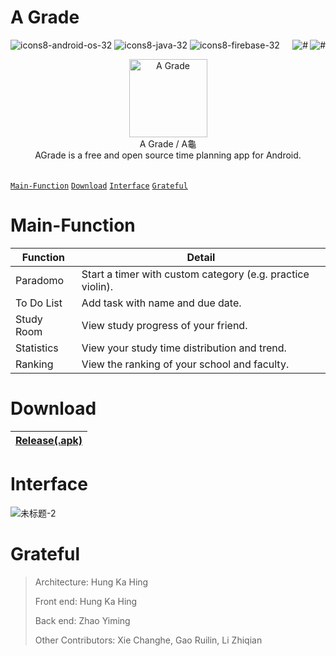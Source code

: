 # A Grade
![icons8-android-os-32](https://user-images.githubusercontent.com/78750074/222112649-9c0981bf-80cb-4ba8-aae5-5163ab4ee5dd.png)
![icons8-java-32](https://user-images.githubusercontent.com/78750074/222112419-7dab5709-9692-440f-8176-5bcf3107cc74.png)
![icons8-firebase-32](https://user-images.githubusercontent.com/78750074/222112155-1c26e50a-f1e7-4ad0-9887-544fdf6348b9.png)
<img src="https://user-images.githubusercontent.com/78750074/222115510-b5cf5cec-afad-4bdc-9a91-58b5478a2de8.svg" alt="#" align="right">
<img src="https://user-images.githubusercontent.com/78750074/222116140-d20bd978-1514-44ee-bf4e-e188f3f5215d.svg" alt="#" align="right">

<div align="center">
<img width="125" height="125" src="https://user-images.githubusercontent.com/78750074/208642882-308cb7e4-978a-43cf-9bbc-294e4b60e803.png" alt="A Grade"/>
<br/>
A Grade / A龜
<br/>
AGrade is a free and open source time planning app for Android.
<br/>
<br/>
</div>

[`Main-Function`](#Main-Function) [`Download`](#Download) [`Interface`](#Interface) [`Grateful`](#Grateful) 


# Main-Function

Function|Detail
--|--|
Paradomo|Start a timer with custom category (e.g. practice violin).
To Do List|Add task with name and due date.
Study Room|View study progress of your friend.
Statistics|View your study time distribution and trend.
Ranking|View the ranking of your school and faculty.

# Download

[Release(.apk)](https://github.com/Henryyy-Hung/HKU-COMP3330-AGrade/raw/master/app/release/app-release.apk)|
--------------------------------------------------------|

# Interface

![未标题-2](https://user-images.githubusercontent.com/78750074/208655360-2ae164ab-93da-4f8f-be43-f83d8df22825.png)


# Grateful

>Architecture: Hung Ka Hing
>
>Front end: Hung Ka Hing
>
>Back end: Zhao Yiming
>
>Other Contributors: Xie Changhe, Gao Ruilin, Li Zhiqian

